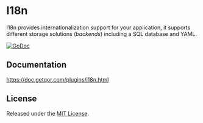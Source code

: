 # I18n

I18n provides internationalization support for your application, it supports different storage solutions (*backends*) including a SQL database and YAML.

[![GoDoc](https://godoc.org/github.com/qor/i18n?status.svg)](https://godoc.org/github.com/qor/i18n)

## Documentation

<https://doc.getqor.com/plugins/i18n.html>

## License

Released under the [MIT License](http://opensource.org/licenses/MIT).

